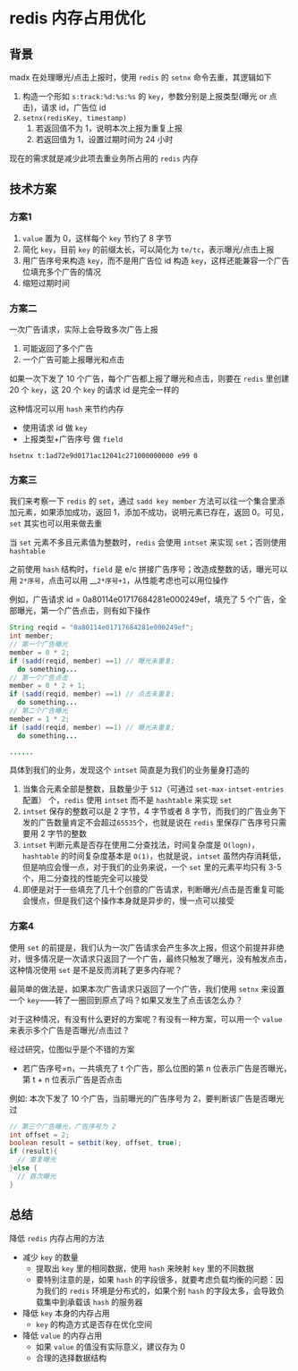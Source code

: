 # redis 内存占用优化

## 背景

madx 在处理曝光/点击上报时，使用 `redis` 的 `setnx` 命令去重，其逻辑如下

1. 构造一个形如 `s:track:%d:%s:%s` 的 `key`，参数分别是上报类型\(曝光 or 点击\)，请求 id，广告位 id
2. `setnx(redisKey, timestamp)`
   1. 若返回值不为 1，说明本次上报为重复上报
   2. 若返回值为 1，设置过期时间为 24 小时

现在的需求就是减少此项去重业务所占用的 `redis` 内存

## 技术方案

### 方案1

1. `value` 置为 0，这样每个 `key` 节约了 8 字节
2. 简化 `key`，目前 `key` 的前缀太长，可以简化为 `te/tc`，表示曝光/点击上报
3. 用广告序号来构造 `key`，而不是用广告位 id 构造 `key`，这样还能兼容一个广告位填充多个广告的情况
4. 缩短过期时间

### 方案二

一次广告请求，实际上会导致多次广告上报

1. 可能返回了多个广告
2. 一个广告可能上报曝光和点击

如果一次下发了 10 个广告，每个广告都上报了曝光和点击，则要在 `redis` 里创建 20 个 `key`，这 20 个 `key` 的请求 id 是完全一样的

这种情况可以用 `hash` 来节约内存

* 使用请求 id 做 `key`
* 上报类型+广告序号 做 `field`

`hsetnx t:1ad72e9d0171ac12041c271000000000 e99 0`

### 方案三

我们来考察一下 `redis` 的 `set`，通过 `sadd key member` 方法可以往一个集合里添加元素，如果添加成功，返回 1，添加不成功，说明元素已存在，返回 0。可见，`set` 其实也可以用来做去重

当 `set` 元素不多且元素值为整数时，`redis` 会使用 `intset` 来实现 `set`；否则使用 `hashtable`

之前使用 `hash` 结构时，`field` 是 e/c 拼接广告序号；改造成整数的话，曝光可以用 `2*序号`，点击可以用 __`2*序号+1`，从性能考虑也可以用位操作

例如，广告请求 id = 0a80114e01717684281e000249ef，填充了 5 个广告，全部曝光，第一个广告点击，则有如下操作

```java
String reqid = "0a80114e01717684281e000249ef";
int member;
// 第一个广告曝光
member = 0 * 2;
if (sadd(reqid, member) ==1) // 曝光未重复;
  do something...
// 第一个广告点击
member = 0 * 2 + 1;
if (sadd(reqid, member) ==1) // 点击未重复;
  do something...
// 第二个广告曝光
member = 1 * 2;
if (sadd(reqid, member) ==1) // 曝光未重复;
  do something...

......
```

具体到我们的业务，发现这个 `intset` 简直是为我们的业务量身打造的

1. 当集合元素全部是整数，且数量少于 `512`（可通过 `set-max-intset-entries` 配置） 个，`redis` 使用 `intset` 而不是 `hashtable` 来实现 `set` 
2. `intset` 保存的整数可以是 2 字节，4 字节或者 8 字节，而我们的广告业务下发的广告数量肯定不会超过`65535`个，也就是说在 `redis` 里保存广告序号只需要用 2 字节的整数 
3. `intset` 判断元素是否存在使用二分查找法，时间复杂度是 `O(logn)`，`hashtable` 的时间复杂度基本是 `O(1)`，也就是说，`intset` 虽然内存消耗低，但是响应会慢一点，对于我们的业务来说，一个 `set` 里的元素平均只有 3-5 个，用二分查找的性能完全可以接受 
4. 即便是对于一些填充了几十个创意的广告请求，判断曝光/点击是否重复可能会慢点，但是我们这个操作本身就是异步的，慢一点可以接受

### 方案4

使用 `set` 的前提是，我们认为一次广告请求会产生多次上报，但这个前提并非绝对，很多情况是一次请求只返回了一个广告，最终只触发了曝光，没有触发点击，这种情况使用 `set` 是不是反而消耗了更多内存呢？

最简单的做法是，如果本次广告请求只返回了一个广告，我们使用 `setnx` 来设置一个 `key`——转了一圈回到原点了吗？如果又发生了点击该怎么办？

对于这种情况，有没有什么更好的方案呢？有没有一种方案，可以用一个 `value` 来表示多个广告是否曝光/点击过？

经过研究，位图似乎是个不错的方案

* 若广告序号=n，一共填充了 t 个广告，那么位图的第 n 位表示广告是否曝光，第 t + n 位表示广告是否点击

例如: 本次下发了 10 个广告，当前曝光的广告序号为 2，要判断该广告是否曝光过

```java
// 第三个广告曝光，广告序号为 2
int offset = 2;
boolean result = setbit(key, offset, true);
if (result){
  // 重复曝光
}else {
  // 首次曝光
}
```

## 总结

降低 `redis` 内存占用的方法

* 减少 `key` 的数量
  * 提取出 `key` 里的相同数据，使用 `hash` 来映射 `key` 里的不同数据 
  * 要特别注意的是，如果 `hash` 的字段很多，就要考虑负载均衡的问题：因为我们的 `redis` 环境是分布式的，如果个别 `hash` 的字段太多，会导致负载集中到承载该 `hash` 的服务器 
* 降低 `key` 本身的内存占用 
  * `key` 的构造方式是否存在优化空间 
* 降低 `value` 的内存占用 
  * 如果 `value` 的值没有实际意义，建议存为 0 
  * 合理的选择数据结构

